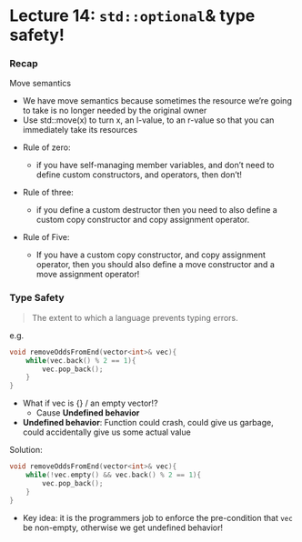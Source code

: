 # Lecture 14: `std::optional`& type safety!

### Recap

Move semantics 

- We have move semantics because sometimes the resource we’re going to take is no longer needed by the original owner 
- Use std::move(x) to turn x, an l-value, to an r-value so that you can immediately take its resources

* Rule of zero: 
  * if you have self-managing member variables, and don’t need to define custom constructors, and operators, then don’t!
* Rule of three: 
  * if you define a custom destructor then you need to also define a custom copy constructor and copy assignment operator.

* Rule of Five: 
  * If you have a custom copy constructor, and copy assignment operator, then you should also define a move constructor and a move assignment operator!

### Type Safety 

> The extent to which a language prevents typing errors.

e.g.

```.cpp file
void removeOddsFromEnd(vector<int>& vec){
	while(vec.back() % 2 == 1){
		vec.pop_back();
	}
}
```

* What if vec is {} / an empty vector!?
  * Cause **Undefined behavior**
* **Undefined behavior**: Function could crash, could give us garbage, could accidentally give us some actual value

Solution:
````.cpp file
void removeOddsFromEnd(vector<int>& vec){
	while(!vec.empty() && vec.back() % 2 == 1){
		vec.pop_back();
	}
}
````

* Key idea: it is the programmers job to enforce the pre-condition that `vec` be non-empty, otherwise we get undefined behavior!